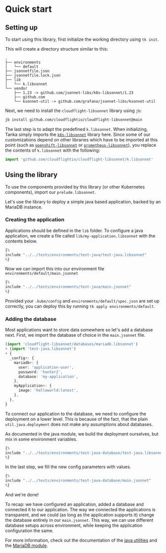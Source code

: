 # Quick start

## Setting up
To start using this library, first initialize the working directory using `tk
init`.

This will create a directory structure similar to this:

```
.
├── environments
│   └── default
├── jsonnetfile.json
├── jsonnetfile.lock.json
├── lib
│   └── k.libsonnet
└── vendor
    ├── 1.23 -> github.com/jsonnet-libs/k8s-libsonnet/1.23
    ├── github.com
    └── ksonnet-util -> github.com/grafana/jsonnet-libs/ksonnet-util
```


Next, we need to install the `cloudflight-libsonnet` library using `jb`:

```bash
jb install github.com/cloudflightio/cloudflight-libsonnet@main
```

The last step is to adapt the predefined `k.libsonnet`. When initializing, Tanka
simply imports the
[`k8s-libsonnet`](https://github.com/jsonnet-libs/k8s-libsonnet) library here.
Since some of our customizations depend on other libraries which have to be
imported at this point (such as
[`openshift-libsonnet`](https://github.com/jsonnet-libs/openshift-libsonnet) or
[`prometheus-libsonnet`](https://github.com/jsonnet-libs/prometheus-operator-libsonnet)), you replace the contents of `k.libsonnet` with the
following:

```.ts
import 'github.com/cloudflightio/cloudflight-libsonnet/k.libsonnet'
```


## Using the library

To use the components provided by this library (or other Kubernetes components),
import our `prelude.libsonnet`.

Let's use the library to deploy a simple java based application, backed by an
MariaDB instance.

### Creating the application

Applications should be defined in the `lib` folder. To configure a java
application, we create a file called `lib/my-application.libsonnet` with the
contents below.

```.ts
{%
include "../../tests/environments/test-java/test-java.libsonnet"
%}
```

Now we can import this into our environment file
`environments/default/main.jsonnet`

```.ts
{%
include "../../tests/environments/test-java/main.jsonnet"
%}
```

Provided your `.kube/config` and `environments/default/spec.json` are set up
correctly, you can deploy this by running `tk apply environments/default`.

### Adding the database

Most applications want to store data somewhere so let's add a database next.
First, we import the database of choice in the `main.jsonnet` file.


```.ts
(import 'cloudflight-libsonnet/databases/mariadb.libsonnet')
+ (import 'test-java.libsonnet')
+ {
  _config+: {
    mariadb+: {
      user: 'application-user',
      password: 'hunter2',
      database: 'my-application',
    },
    myApplication+: {
      image: 'helloworld:latest',
    },
  },
}
```

To connect our application to the database, we need to configure the deployment
on a lower level. This is because of the fact, that the plain
`util.java.deployment` does not make any assumptions about databases.

As documented in the java module, we build the deployment ourselves, but mix in
some environment variables.


```.ts
{%
include "../../tests/environments/test-java-database/test-java.libsonnet"
%}
```

In the last step, we fill the new config parameters with values.


```.ts
{%
include "../../tests/environments/test-java-database/main.jsonnet"
%}
```


And we're done!

To recap: we have configured an application, added a database
and connected it to our application. The way we connected the applications is
transparent, and we could (as long as the application supports it) change the
database entirely in our `main.jsonnet`. This way, we can use different database
setups across environment, while keeping the application configuration the same.

For more information, check out the documentation of the [java
utilities](../modules/java_application.md) and the [MariaDB
module](../modules/databases/mariadb.md).
